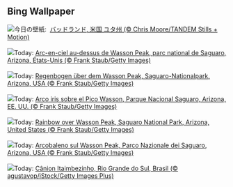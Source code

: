 ## Bing Wallpaper
![](https://www.bing.com/th?id=OHR.UtahBadlands_JA-JP2147654788_UHD.jpg&w=1000)今日の壁紙: &nbsp;[バッドランド, 米国 ユタ州 (© Chris Moore/TANDEM Stills + Motion)](https://www.bing.com/th?id=OHR.UtahBadlands_JA-JP2147654788_UHD.jpg)
<br><br/>
![](https://www.bing.com/th?id=OHR.SaguaroRainbow_FR-FR7652479435_UHD.jpg&w=1000)Today: [Arc-en-ciel au-dessus de Wasson Peak, parc national de Saguaro, Arizona, États-Unis (© Frank Staub/Getty Images)](https://www.bing.com/th?id=OHR.SaguaroRainbow_FR-FR7652479435_UHD.jpg)
<br><br/>
![](https://www.bing.com/th?id=OHR.SaguaroRainbow_DE-DE8863396941_UHD.jpg&w=1000)Today: [Regenbogen über dem Wasson Peak, Saguaro-Nationalpark, Arizona, USA (© Frank Staub/Getty Images)](https://www.bing.com/th?id=OHR.SaguaroRainbow_DE-DE8863396941_UHD.jpg)
<br><br/>
![](https://www.bing.com/th?id=OHR.SaguaroRainbow_ES-ES6828628699_UHD.jpg&w=1000)Today: [Arco iris sobre el Pico Wasson, Parque Nacional Saguaro, Arizona, EE. UU. (© Frank Staub/Getty Images)](https://www.bing.com/th?id=OHR.SaguaroRainbow_ES-ES6828628699_UHD.jpg)
<br><br/>
![](https://www.bing.com/th?id=OHR.SaguaroRainbow_EN-GB1954302225_UHD.jpg&w=1000)Today: [Rainbow over Wasson Peak, Saguaro National Park, Arizona, United States (© Frank Staub/Getty Images)](https://www.bing.com/th?id=OHR.SaguaroRainbow_EN-GB1954302225_UHD.jpg)
<br><br/>
![](https://www.bing.com/th?id=OHR.SaguaroRainbow_IT-IT7336031543_UHD.jpg&w=1000)Today: [Arcobaleno sul Wasson Peak, Parco Nazionale dei Saguaro, Arizona, USA (© Frank Staub/Getty Images)](https://www.bing.com/th?id=OHR.SaguaroRainbow_IT-IT7336031543_UHD.jpg)
<br><br/>
![](https://www.bing.com/th?id=OHR.CanyonItaimbezinho_PT-BR4970821899_UHD.jpg&w=1000)Today: [Cânion Itaimbezinho, Rio Grande do Sul, Brasil (© agustavop/iStock/Getty Images Plus)](https://www.bing.com/th?id=OHR.CanyonItaimbezinho_PT-BR4970821899_UHD.jpg)
<br><br/>
